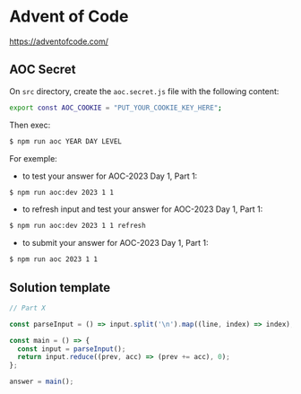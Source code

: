 # Advent of Code

https://adventofcode.com/

## AOC Secret

On `src` directory, create the `aoc.secret.js` file with the following content:

```bash
export const AOC_COOKIE = "PUT_YOUR_COOKIE_KEY_HERE";
```

Then exec:

```bash
$ npm run aoc YEAR DAY LEVEL
```

For exemple:

- to test your answer for AOC-2023 Day 1, Part 1:

```bash
$ npm run aoc:dev 2023 1 1
```

- to refresh input and test your answer for AOC-2023 Day 1, Part 1:

```bash
$ npm run aoc:dev 2023 1 1 refresh
```

- to submit your answer for AOC-2023 Day 1, Part 1:

```bash
$ npm run aoc 2023 1 1
```


## Solution template

```javascript
// Part X

const parseInput = () => input.split('\n').map((line, index) => index);

const main = () => {
  const input = parseInput();
  return input.reduce((prev, acc) => (prev += acc), 0);
};

answer = main();
```
